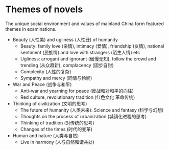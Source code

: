 # Themes of novels

The unique social environment and values of mainland China form featured themes in examinations.

* Beauty (人性美) and ugliness (人性丑) of humanity
    * Beauty: family love (亲情), intimacy (爱情), friendship (友情), national sentiment (民族情) and love with strangers (陌生人情) etc
    * Ugliness: arrogant and ignorant (傲慢无知), follow the crowd and trending (从众趋新), complacency (固步自封)
    * Complexity (人性的复杂)
    * Sympathy and mercy (同情与怜悯)
* War and Peace (战争与和平)
    * Anti-war and yearning for peace (反战和对和平的向往)
    * Red culture, revolutionary tradition (红色文化 革命传统)
* Thinking of civilization (文明的思考)
    * The future of humanity (人类未来): Science and fantasy (科学与幻想)
    * Thoughts on the process of urbanization (城镇化进程的思考)
    * Thinking of tradition (对传统的思考)
    * Changes of the times (时代的变革)
* Human and nature (人类与自然)
    * Live in harmony (人与自然和谐共处)

